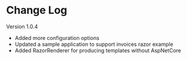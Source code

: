 Change Log
===============================================================================

Version 1.0.4

* Added more configuration options
* Updated a sample application to support invoices razor example
* Added RazorRenderer for producing templates without AspNetCore
